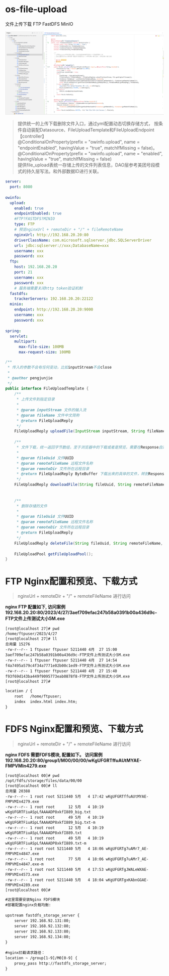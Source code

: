 # os-file-upload

文件上传下载
FTP
FastDFS
MinIO

![img.png](img.png)

> 提供统一的上传下载删除文件入口，通过yml配置动态切换存储方式， 按条件自动装配Datasource、FileUploadTemplate和FileUploadEndpoint【controller】  
> @ConditionalOnProperty(prefix = "owinfo.upload", name = "endpointEnabled", havingValue = "true", matchIfMissing = false)。   
> @ConditionalOnProperty(prefix = "owinfo.upload", name = "enabled", havingValue = "true", matchIfMissing = false)   
> 提供file_upload表统一存储上传的文件列表信息，DAO层参考美团号段模式的持久层写法。和外部数据ID进行关联。

```yml
server:
  port: 8080

owinfo:
  upload:
    enabled: true
    endpointEnabled: true
    #FTP?FASTDFS?MINIO
    type: FTP
    # 预览nginxUrl + remoteDir + "/" + fileRemoteName
    nginxUrl: http://192.168.20.20:80
    driverClassName: com.microsoft.sqlserver.jdbc.SQLServerDriver
    url: jdbc:sqlserver://xxx;DatabaseName=xxx
    username: xxx
    password: xxx
  ftp:
    host: 192.168.20.20
    port: 21
    username: xxx
    password: xxx
    # 服务端需要关闭http token验证机制
  fastdfs:
    trackerServers: 192.168.20.20:22122
  minio:
    endpoint: http://192.168.20.20:9000
    username: xxx
    password: xxx

spring:
  servlet:
    multipart:
      max-file-size: 100MB
      max-request-size: 100MB
```

```java
/**
 * 传入的参数不会有任何变动，比如inputStream不会close
 *
 * @author pengjunjie
 */
public interface FileUploadTemplate {
    /**
     * 上传文件到指定目录
     *
     * @param inputStream 文件的输入流
     * @param fileName 文件中文简称
     * @return FileUploadReply
     */
    FileUploadReply uploadFile(InputStream inputStream, String fileName) throws Exception;

    /**
     * 文件下载，统一返回字节数组，至于浏览器中的下载或者是预览，需要在Response自定义
     *
     * @param fileUuid 文件UUID
     * @param remoteFileName 远程文件名称
     * @param remoteDir 文件所在远程目录
     * @return FileUploadReply ByteBuffer 下载出来的具体的文件，转到Response输入流
     */
    FileUploadReply downloadFile(String fileUuid, String remoteFileName, String remoteDir) throws Exception;


    /**
     * 删除存储的文件
     *
     * @param fileUuid 文件UUID
     * @param remoteFileName 远程文件名称
     * @param remoteDir 文件所在远程目录
     * @return FileUploadReply
     */
    FileUploadReply deleteFile(String fileUuid, String remoteFileName, String remoteDir) throws Exception;

    FileUploadPool getFileUploadPool();
}
```

# FTP Nginx配置和预览、下载方式

> nginxUrl + remoteDir + "/" + remoteFileName 进行访问

**nginx FTP 配置如下, 访问案例 192.168.20.20:80/2023/4/27/3aef709efac247b58a0391b00a436d9c-FTP文件上传测试大小5M.exe**

```shell
[root@localhost 27]# pwd
/home/ftpuser/2023/4/27
[root@localhost 27]# ll
总用量 15276
-rw-r--r-- 1 ftpuser ftpuser 5211440 4月  27 15:00 3aef709efac247b58a0391b00a436d9c-FTP文件上传测试大小5M.exe
-rw-r--r-- 1 ftpuser ftpuser 5211440 4月  27 14:54 f4a7495a579c4f34a7771e02b00c1ed9-FTP文件上传测试大小5M.exe
-rw-r--r-- 1 ftpuser ftpuser 5211440 4月  27 15:40 f93f69d143ba449f9095773eab0878f8-FTP文件上传测试大小5M.exe
[root@localhost 27]#
```

```html
location / {
    root   /home/ftpuser;
    index  index.html index.htm;
}
```

# FDFS Nginx配置和预览、下载方式
> nginxUrl + remoteDir + "/" + remoteFileName 进行访问

**nginx FDFS 需要FDFS模块, 配置如下。 访问案例 192.168.20.20:80/group1/M00/00/00/wKgUFGRTffuAUtMYAE-FMPVMIn4279.exe**

```shell
[root@localhost 00]# pwd
/opt/fdfs/storage/files/data/00/00
[root@localhost 00]# ll
总用量 20388
-rw-r--r-- 1 root root 5211440 5月   4 17:42 wKgUFGRTffuAUtMYAE-FMPVMIn4279.exe
-rw-r--r-- 1 root root      12 5月   4 10:19 wKgUFGRTFiuASpLfAAAADP8xkfI889_big.txt
-rw-r--r-- 1 root root      49 5月   4 10:19 wKgUFGRTFiuASpLfAAAADP8xkfI889_big.txt-m
-rw-r--r-- 1 root root      12 5月   4 10:19 wKgUFGRTFiuASpLfAAAADP8xkfI889.txt
-rw-r--r-- 1 root root      49 5月   4 10:19 wKgUFGRTFiuASpLfAAAADP8xkfI889.txt-m
-rw-r--r-- 1 root root 5211440 5月   4 18:06 wKgUFGRTg7uAMr7_AE-FMPVMIn4847.exe
-rw-r--r-- 1 root root      77 5月   4 18:06 wKgUFGRTg7uAMr7_AE-FMPVMIn4847.exe-m
-rw-r--r-- 1 root root 5211440 5月   4 17:53 wKgUFGRTgJWALeWXAE-FMPVMIn4573.exe
-rw-r--r-- 1 root root 5211440 5月   4 18:04 wKgUFGRTgxKAbnGGAE-FMPVMIn4289.exe
[root@localhost 00]#
```

```html
#这里需要安装Nginx FDFS模块
#部署配置nginx负载均衡:

upstream fastdfs_storage_server {
    server 192.168.92.131:80;
    server 192.168.92.132:80;
    server 192.168.92.133:80;
    server 192.168.92.134:80;
}

#nginx拦截请求路径：
location ~ /group[1-9]/M0[0-9] {
    proxy_pass http://fastdfs_storage_server;
}
```